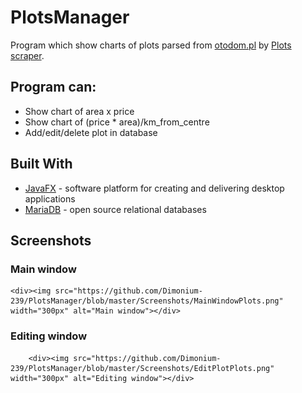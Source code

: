 # PlotsManager

Program which show charts of plots parsed from [otodom.pl](https://www.otodom.pl/) by [Plots scraper](https://github.com/Dimonium-239/Scraper).

## Program can:
- Show chart of area x price
- Show chart of (price * area)/km_from_centre
- Add/edit/delete plot in database

## Built With
* [JavaFX](https://openjfx.io/) - software platform for creating and delivering desktop applications
* [MariaDB](https://mariadb.org/) - open source relational databases

## Screenshots 
### Main window 
    <div><img src="https://github.com/Dimonium-239/PlotsManager/blob/master/Screenshots/MainWindowPlots.png" width="300px" alt="Main window"></div>
### Editing window
        <div><img src="https://github.com/Dimonium-239/PlotsManager/blob/master/Screenshots/EditPlotPlots.png" width="300px" alt="Editing window"></div>
   
